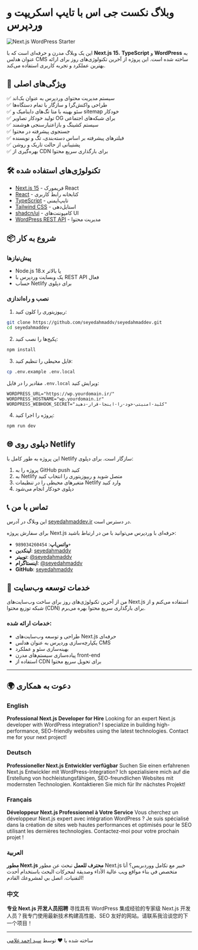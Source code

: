 # وبلاگ نکست جی اس با تایپ اسکریپت و وردپرس

![Next.js WordPress Starter](https://github.com/user-attachments/assets/8b268c36-eb0d-459f-b9f1-b5f129bd29bc)

این یک وبلاگ مدرن و حرفه‌ای است که با **Next.js 15**، **TypeScript** و **WordPress** به عنوان هدلس CMS ساخته شده است. این پروژه از آخرین تکنولوژی‌های روز برای ارائه بهترین عملکرد و تجربه کاربری استفاده می‌کند.

## 🚀 ویژگی‌های اصلی

✅ سیستم مدیریت محتوای وردپرس به عنوان بک‌اند  
✅ طراحی واکنش‌گرا و سازگار با تمام دستگاه‌ها  
✅ سئو بهینه با متا تگ‌های داینامیک و sitemap خودکار  
✅ تولید خودکار تصاویر OG برای شبکه‌های اجتماعی  
✅ سیستم کشینگ و بازاعتبارسنجی هوشمند  
✅ جستجوی پیشرفته در محتوا  
✅ فیلترهای پیشرفته بر اساس دسته‌بندی، تگ و نویسنده  
✅ پشتیبانی از حالت تاریک و روشن  
✅ بهره‌گیری از CDN برای بارگذاری سریع محتوا  

## 🛠️ تکنولوژی‌های استفاده شده

- [Next.js 15](https://nextjs.org/docs) - فریمورک React
- [React](https://react.dev/) - کتابخانه رابط کاربری
- [TypeScript](https://www.typescriptlang.org/docs/) - تایپ‌ایمنی
- [Tailwind CSS](https://tailwindcss.com/) - استایل‌دهی
- [shadcn/ui](https://ui.shadcn.com/docs) - کامپوننت‌های UI
- [WordPress REST API](https://developer.wordpress.org/rest-api/) - مدیریت محتوا

## 📦 شروع به کار

### پیش‌نیازها

- Node.js 18.x یا بالاتر
- یک وبسایت وردپرس با REST API فعال
- حساب Netlify برای دپلوی

### نصب و راه‌اندازی

1. ریپوزیتوری را کلون کنید:

```bash
git clone https://github.com/seyedahmaddv/seyedahmaddev.git
cd seyedahmaddev
```

2. پکیج‌ها را نصب کنید:

```bash
npm install
```

3. فایل محیطی را تنظیم کنید:

```bash
cp .env.example .env.local
```

مقادیر را در فایل `.env.local` ویرایش کنید:

```env
WORDPRESS_URL="https://wp.yourdomain.ir/"
WORDPRESS_HOSTNAME="wp.yourdomain.ir"
WORDPRESS_WEBHOOK_SECRET="کلید-امنیتی-خود-را-اینجا-قرار-دهید"
```

4. پروژه را اجرا کنید:

```bash
npm run dev
```

## 🌐 دپلوی روی Netlify

این پروژه به طور کامل با Netlify سازگار است. برای دپلوی:

1. پروژه را به GitHub push کنید
2. به Netlify متصل شوید و ریپوزیتوری را انتخاب کنید
3. متغیرهای محیطی را در تنظیمات Netlify وارد کنید
4. دپلوی خودکار انجام می‌شود

## 📞 تماس با من

این وبلاگ در آدرس [seyedahmaddev.ir](https://seyedahmaddev.ir) در دسترس است.

برای سفارش پروژه Next.js حرفه‌ای با وردپرس می‌توانید با من در ارتباط باشید:

- **واتس‌اپ**: `989034260454+`
- **لینکدین**: [seyedahmaddv](https://linkedin.com/in/seyedahmaddv)
- **توییتر**: [@seyedahmaddv](https://twitter.com/seyedahmaddv)
- **اینستاگرام**: [@seyedahmaddv](https://instagram.com/seyedahmaddv)
- **GitHub**: [seyedahmaddv](https://github.com/seyedahmaddv)

## 💼 خدمات توسعه وب‌سایت

من از آخرین تکنولوژی‌های روز برای ساخت وب‌سایت‌های Next.js استفاده می‌کنم و از شبکه توزیع محتوا (CDN) برای بارگذاری سریع محتوا بهره می‌برم.

### خدمات ارائه شده:
- طراحی و توسعه وب‌سایت‌های Next.js حرفه‌ای
- یکپارچه‌سازی وردپرس به عنوان هدلس CMS
- بهینه‌سازی سئو و عملکرد
- پیاده‌سازی سیستم‌های مدرن front-end
- استفاده از CDN برای تحویل سریع محتوا

---

## 🌍 دعوت به همکاری

### English
**Professional Next.js Developer for Hire**
Looking for an expert Next.js developer with WordPress integration? I specialize in building high-performance, SEO-friendly websites using the latest technologies. Contact me for your next project!

### Deutsch
**Professioneller Next.js Entwickler verfügbar**
Suchen Sie einen erfahrenen Next.js Entwickler mit WordPress-Integration? Ich spezialisiere mich auf die Erstellung von hochleistungsfähigen, SEO-freundlichen Websites mit modernsten Technologien. Kontaktieren Sie mich für Ihr nächstes Projekt!

### Français
**Développeur Next.js Professionnel à Votre Service**
Vous cherchez un développeur Next.js expert avec intégration WordPress ? Je suis spécialisé dans la création de sites web hautes performances et optimisés pour le SEO utilisant les dernières technologies. Contactez-moi pour votre prochain projet !

### العربية
**مطور Next.js محترف للعمل**
تبحث عن مطور Next.js خبير مع تكامل ووردبريس؟ أنا متخصص في بناء مواقع ويب عالية الأداء وصديقة لمحركات البحث باستخدام أحدث التقنيات. اتصل بي لمشروعك القادم!

### 中文
**专业 Next.js 开发人员招聘**
寻找具有 WordPress 集成经验的专家级 Next.js 开发人员？我专门使用最新技术构建高性能、SEO 友好的网站。请联系我洽谈您的下一个项目！

---

ساخته شده با ❤️ توسط [سید احمد غلامی](https://seyedahmaddev.ir)
